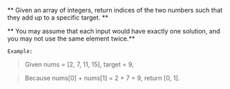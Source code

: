 
** Given an array of integers, return indices of the two numbers such that they add up to a specific target. **

** You may assume that each input would have exactly one solution, and you may not use the same element twice.**

`Example:`
> Given nums = [2, 7, 11, 15], target = 9,

> Because nums[0] + nums[1] = 2 + 7 = 9,
> return [0, 1].
